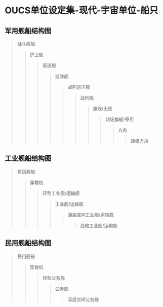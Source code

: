 # OUCS单位设定集-现代-宇宙单位-船只

## 军用舰船结构图
> 战斗舰船  
> > 护卫舰  
> > > 驱逐舰  
> > > > 巡洋舰  
> > > > > 战列巡洋舰  
> > > > > > 战列舰  
> > > > > > > 旗舰/无畏  
> > > > > > > > 超级旗舰/泰坦  
> > > > > > > > > 方舟  
> > > > > > > > >
> > > > > > > > > > 超级方舟  

## 工业舰船结构图
> 货运舰船
> > 穿梭机
> > > 轻型工业舰/运输舰
> > > > 工业舰/运输舰
> > > > > 深层空间工业舰/运输舰
> > > > >
> > > > > > 战略工业舰/运输舰

## 民用舰船结构图

> 民用舰船
> > 穿梭机
> > > 轻型公务舰
> > > > 公务舰
> > > >
> > > > > 深层空间公务舰
